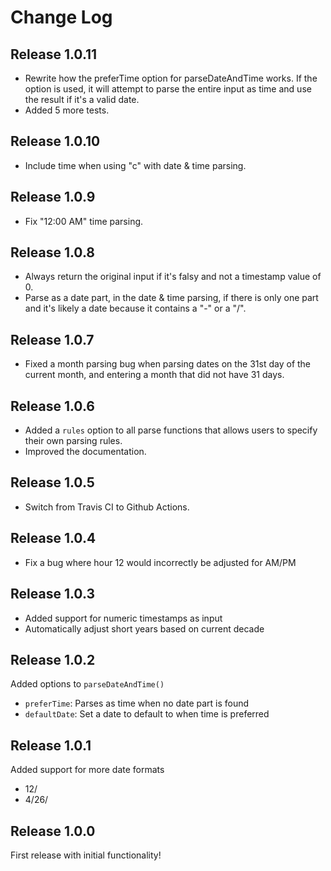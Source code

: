 # Change Log

## Release 1.0.11
- Rewrite how the preferTime option for parseDateAndTime works. If the option is used, it will attempt to parse the entire input as time and use the result if it's a valid date.
- Added 5 more tests.

## Release 1.0.10
- Include time when using "c" with date & time parsing.

## Release 1.0.9
- Fix "12:00 AM" time parsing.

## Release 1.0.8
- Always return the original input if it's falsy and not a timestamp value of 0.
- Parse as a date part, in the date & time parsing, if there is only one part and it's likely a date because it contains a "-" or a "/".

## Release 1.0.7
- Fixed a month parsing bug when parsing dates on the 31st day of the current month, and entering a month that did not have 31 days.

## Release 1.0.6
- Added a `rules` option to all parse functions that allows users to specify their own parsing rules.
- Improved the documentation.

## Release 1.0.5
- Switch from Travis CI to Github Actions.

## Release 1.0.4
- Fix a bug where hour 12 would incorrectly be adjusted for AM/PM

## Release 1.0.3
- Added support for numeric timestamps as input
- Automatically adjust short years based on current decade

## Release 1.0.2
Added options to `parseDateAndTime()`
- `preferTime`: Parses as time when no date part is found
- `defaultDate`: Set a date to default to when time is preferred

## Release 1.0.1
Added support for more date formats
- 12/
- 4/26/

## Release 1.0.0
First release with initial functionality!
